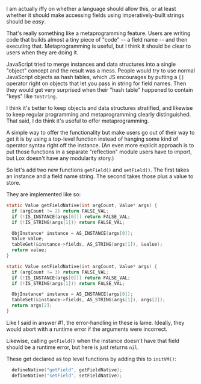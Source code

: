 I am actually iffy on whether a language should allow this, or at least whether
it should make accessing fields using imperatively-built strings should be
*easy*.

That's really something like a metaprogramming feature. Users are writing code
that builds almost a tiny piece of "code" -- a field name -- and then executing
that. Metaprogramming is useful, but I think it should be clear to users when
they are doing it.

JavaScript tried to merge instances and data structures into a single "object"
concept and the result was a mess. People would try to use normal JavaScript
objects as hash tables, which JS encourages by putting a `[]` operator right on
objects that let you pass in string for field names. Then they would get very
surprised when their "hash table" happened to contain "keys" like `toString`.

I think it's better to keep objects and data structures stratified, and likewise
to keep regular programming and metaprogramming clearly distinguished. That
said, I do think it's useful to offer metaprogramming.

A simple way to offer the functionality but make users go out of their way to
get it is by using a top-level function instead of hanging some kind of operator
syntax right off the instance. (An even more explicit approach is to put those
functions in a separate "reflection" module users have to import, but Lox
doesn't have any modularity story.)

So let's add two new functions `getField()` and `setField()`. The first takes
an instance and a field name string. The second takes those plus a value to
store.

They are implemented like so:

```c
static Value getFieldNative(int argCount, Value* args) {
  if (argCount != 2) return FALSE_VAL;
  if (!IS_INSTANCE(args[0])) return FALSE_VAL;
  if (!IS_STRING(args[1])) return FALSE_VAL;

  ObjInstance* instance = AS_INSTANCE(args[0]);
  Value value;
  tableGet(&instance->fields, AS_STRING(args[1]), &value);
  return value;
}

static Value setFieldNative(int argCount, Value* args) {
  if (argCount != 3) return FALSE_VAL;
  if (!IS_INSTANCE(args[0])) return FALSE_VAL;
  if (!IS_STRING(args[1])) return FALSE_VAL;

  ObjInstance* instance = AS_INSTANCE(args[0]);
  tableSet(&instance->fields, AS_STRING(args[1]), args[2]);
  return args[2];
}
```

Like I said in answer #1, the error-handling in these is lame. Ideally, they
would abort with a runtime error if the arguments were incorrect.

Likewise, calling `getField()` when the instance doesn't have that field should
be a runtime error, but here is just returns `nil`.

These get declared as top level functions by adding this to `initVM()`:

```c
  defineNative("getField", getFieldNative);
  defineNative("setField", setFieldNative);
```
